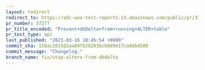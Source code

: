 ```yaml
---
layout: redirect
redirect_to: https://a8c-woo-test-reports.s3.amazonaws.com/public/pr/37277/api/index.html
pr_number: 37277
pr_title_encoded: "Prevent+dbDelta+from+running+ALTER+table"
pr_test_type: api
last_published: "2023-03-16 18:45:54 +0000"
commit_sha: 158ac2835d2aa89fb20203bcb0d9d17ca8db4500
commit_message: "Changelog."
branch_name: fix/stop-alters-from-dbdelta
---
```

